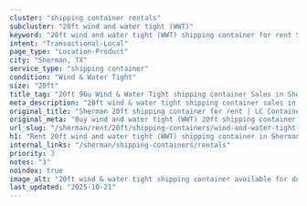 ```yaml
---
cluster: "shipping container rentals"
subcluster: "20ft wind and water tight (WWT)"
keyword: "20ft wind and water tight (WWT) shipping container for rent Sherman, TX"
intent: "Transactional-Local"
page_type: "Location-Product"
city: "Sherman, TX"
service_type: "shipping container"
condition: "Wind & Water Tight"
size: "20ft"
title_tag: "20ft 96u Wind & Water Tight shipping container Sales in Sherman | LC Container"
meta_description: "20ft wind & water tight shipping container sales in Sherman. Fast delivery, competitive pricing. Serving shipping containers area. Quote ID: XE1. Call (214) 524-4168 for your free quote today."
original_title: "Sherman 20ft shipping container for rent | LC Container"
original_meta: "Buy wind and water tight (WWT) 20ft shipping container rent with local delivery in Sherman, TX. LC Container — local Since 2003. Request a fast quote today."
url_slug: "/sherman/rent/20ft/shipping-containers/wind-and-water-tight-wwt"
h1: "Rent 20ft wind and water tight (WWT) shipping container in Sherman"
internal_links: "/sherman/shipping-containers/rentals"
priority: 3
notes: "3"
noindex: true
image_alt: "20ft wind & water tight shipping container available for delivery in Sherman"
last_updated: "2025-10-21"
---
```


<!-- TODO: Add unique city/inventory copy, images, and internal links here. -->

